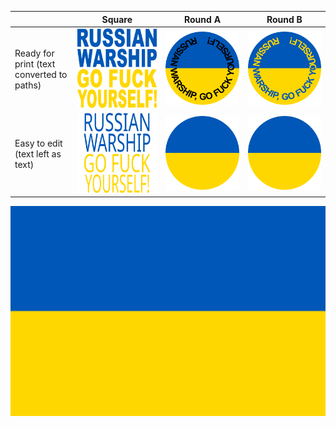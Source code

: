 |                                           | Square                                | Round A                             | Round B                                     |
|-------------------------------------------|---------------------------------------|-------------------------------------|---------------------------------------------|
| Ready for print (text converted to paths) | ![square-ready.svg](square-ready.svg) | ![round-ready.svg](round-ready.svg) | ![round-alt-ready.svg](round-alt-ready.svg) |
| Easy to edit (text left as text)          | ![square-text.svg](square-text.svg)   | ![round-text.svg](round-text.svg)   | ![round-alt-text.svg](round-alt-text.svg)   |

![flag.svg](flag.svg)
